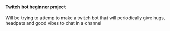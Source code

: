 #### Twitch bot beginner project

Will be trying to attemp to make a twitch bot that will periodically give hugs, headpats and good vibes to chat in a channel
